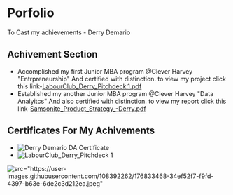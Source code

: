 # Porfolio
To Cast my achievements - Derry Demario
## Achivement Section
- Accomplished my first Junior MBA program @Clever Harvey "Entrpreneurship" And certified with distinction. to view my project click this link-[LabourClub_Derry_Pitchdeck.1.pdf](https://github.com/Derryde/Porfolio/files/9025659/LabourClub_Derry_Pitchdeck.1.pdf)
- Established my another Junior MBA program @Clever Harvey "Data Analyitcs" And also certified with distinction. to view my report click this link-[Samsonite_Product_Strategy_-Derry.pdf](https://github.com/Derryde/Porfolio/files/9025668/Samsonite_Product_Strategy_-Derry.pdf)
## Certificates For My Achivements

- ![Derry Demario DA Certificate](https://user-images.githubusercontent.com/108392262/176831417-d92cf527-bcf9-4c3a-8779-6357d5da532d.jpeg)
- ![LabourClub_Derry_Pitchdeck 1](https://user-images.githubusercontent.com/108392262/176831430-6d441455-3e87-4963-b766-5284dcba4c19.jpeg)

<picture>
  <source media="(prefers-color-scheme: dark)" srcset="https://user-images.githubusercontent.com/25423296/163456776-7f95b81a-f1ed-45f7-b7ab-8fa810d529fa.png">
  <source media="(prefers-color-scheme: light)" srcset="https://user-images.githubusercontent.com/108392262/176833468-34ef52f7-f9fd-4397-b63e-6de2c3d212ea.jpeg">
  <img alt= src="https://user-images.githubusercontent.com/108392262/176833468-34ef52f7-f9fd-4397-b63e-6de2c3d212ea.jpeg">
  
